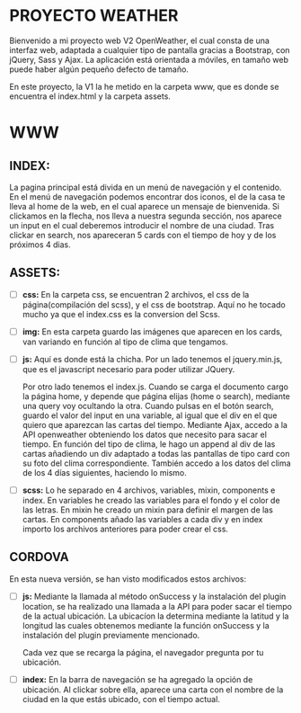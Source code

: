 # PROYECTO WEATHER

Bienvenido a mi proyecto web V2 OpenWeather, el cual consta de una interfaz web, adaptada a cualquier tipo de pantalla gracias a Bootstrap, con jQuery, Sass y Ajax. La aplicación está orientada a móviles, en tamaño web puede haber algún pequeño defecto de tamaño.

En este proyecto, la V1 la he metido en la carpeta www, que es donde se encuentra el index.html y la carpeta assets.

# WWW


## INDEX:

La pagina principal está divida en un menú de navegación y el contenido. En el menú de navegación podemos encontrar dos iconos, el de la casa te lleva al home de la web, en el cual aparece un mensaje de bienvenida.
Si clickamos en la flecha, nos lleva a nuestra segunda sección, nos aparece un input en el cual deberemos introducir el nombre de una ciudad. Tras clickar en search, nos apareceran 5 cards con el tiempo de hoy y de los próximos 4 dias.
 

## ASSETS:

 - [ ] **css:** 
 En la carpeta css, se encuentran 2 archivos, el css de la página(compilación del scss), y el css de bootstrap. Aquí no he tocado mucho ya que el index.css es la conversion del Scss.
 
 - [ ] **img:**
 En esta carpeta guardo las imágenes que aparecen en los cards, van variando en función al tipo de clima que tengamos.
  - [ ] **js:**
  Aquí es donde está la chicha. Por un lado tenemos el jquery.min.js, que es el javascript necesario para poder utilizar JQuery.

	Por otro lado tenemos el index.js. Cuando se carga el documento cargo la página home, y depende que página elijas (home o search), mediante una query voy ocultando la otra.
	Cuando pulsas en el botón search, guardo el valor del input en una variable, al igual que el div en el que quiero que aparezcan las cartas del tiempo. Mediante Ajax, accedo a la API openweather obteniendo los datos que necesito para sacar el tiempo. En función del tipo de clima, le hago un append al div de las cartas añadiendo un div adaptado a todas las pantallas de tipo card con su foto del clima correspondiente. También accedo a los datos del clima de los 4 días siguientes, haciendo lo mismo.
	
 - [ ] **scss:**
 Lo he separado en 4 archivos, variables, mixin, components e index. En variables he creado las variables para el fondo y el color de las letras. En mixin he creado un mixin para definir el margen de las cartas. En components añado las variables a cada div y en index importo los archivos anteriores para poder crear el css.

## CORDOVA

En esta nueva versión, se han visto modificados estos archivos:
- [ ] **js:** 
	Mediante la llamada al método onSuccess y la instalación del plugin location, se ha realizado una llamada a la API para poder sacar el tiempo de la actual ubicación. La ubicacíon la determina mediante la latitud y la longitud las cuales obtenemos mediante la función onSuccess y la instalación del plugin previamente mencionado.

	Cada vez que se recarga la página, el navegador pregunta por tu ubicación.
- [ ] **index:** 
	En la barra de navegación se ha agregado la opción de ubicación.
	Al clickar sobre ella, aparece una carta con el nombre de la ciudad en la que estás ubicado, con el tiempo actual.
